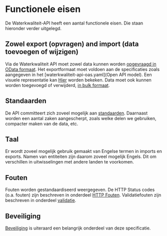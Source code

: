 # Functionele eisen

De Waterkwaliteit-API heeft een aantal functionele eisen. Die staan hieronder verder uitgelegd.

## Zowel export (opvragen) and import (data toevoegen of wijzigen)

Via de Waterkwaliteit API moet zowel data kunnen worden [opgevraagd in OData formaat](filteren-selecteren.md). Het exportformaat moet voldoen aan de specificaties zoals aangegeven in het [waterkwaliteit-api-oas.yaml](Open API model). Een visuele representatie kan [Hier](https://editor.swagger.io/?url=https://raw.githubusercontent.com/DigitaleDeltaOrg/waterkwaliteitapi/main/voorbeelden/open-api-specification/waterkwaliteit-api-oas.yaml) worden bekeken.
Data moet ook kunnen worden toegevoegd of verwijderd, [in bulk formaat](bulkverwerking.md).

## Standaarden

De API committeert zich zoveel mogelijk aan [standaarden](standaarden.md).
Daarnaast worden een aantal zaken aangescherpt, zoals welke delen we gebruiken, compacter maken van de data, etc.

## Taal

Er wordt zoveel mogelijk gebruik gemaakt van Engelse termen in imports en exports. Namen van entiteiten zijn daarom zoveel mogelijk Engels. Dit om verschillen in uitwisselingen met andere landen te voorkomen.

## Fouten

Fouten worden gestandaardiseerd weergegeven.
De HTTP Status codes (o.a. fouten) zijn beschreven in onderdeel [HTTP Fouten](http-fouten.md).
Validatiefouten zijn beschreven in onderdeel [validatie](validatie.md).

## Beveiliging

[Beveiliging](beveiliging.md) is uiteraard een belangrijk onderdeel van deze specificatie.
